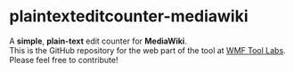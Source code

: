 # plaintexteditcounter-mediawiki
A **simple**, **plain-text** edit counter for **MediaWiki**.  
This is the GitHub repository for the web part of the tool at [WMF Tool Labs](https://tools.wmflabs.org/plaintexteditcounter/).  
Please feel free to contribute!
